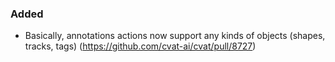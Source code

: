 ### Added

- Basically, annotations actions now support any kinds of objects (shapes, tracks, tags)
  (<https://github.com/cvat-ai/cvat/pull/8727>)
